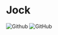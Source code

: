 # Jock

![Github](https://img.shields.io/github/repo-size/jub0t/jock?style=flat-square&logo=github&label=Repo%20Size&color=%233178c6)
![GitHub](https://img.shields.io/github/license/jub0t/jock?style=flat-square&label=License&color=%233178c6)
